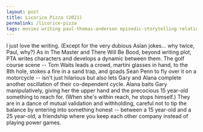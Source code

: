 ```yaml
---
layout: post
title: Licorice Pizza (2021)
permalink: /licorice-pizza
tags: movies writing paul-thomas-anderson episodic-storytelling relationships co-dependency insecurity ego racism
---
```


I just love the writing.
(Except for the very dubious Asian jokes... why twice, Paul, why?)
As in The Master and There Will Be Bood, beyond writing plot, PTA writes characters and develops a dynamic between them.
The golf course scene -- Tom Waits leads a crowd, martini glasses in hand, to the 8th hole, stokes a fire in a sand trap, and goads Sean Penn to fly over it on a motorcycle -- isn't just hilarious but also lets Gary and Alana complete another oscillation of their co-dependent cycle.
Alana baits Gary manipulatively, giving her the upper hand and the precocious 15 year-old something to reach for.
(When she's within reach, he stops himself.)
They are in a dance of mutual validation and withholding, careful not to tip the balance by entering into something honest -- between a 15 year-old and a 25 year-old, a friendship where you keep each other company instead of playing power games.